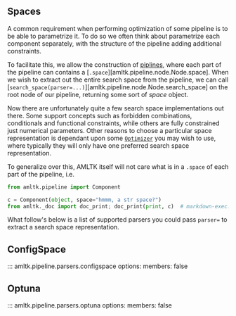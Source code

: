 ## Spaces
A common requirement when performing optimization of some pipeline
is to be able to parametrize it. To do so we often think about parametrize
each component separately, with the structure of the pipeline adding additional
constraints.

To facilitate this, we allow the construction of
[piplines](../../reference/pipelines/pipeline.md), where each part
of the pipeline can contains a [`.space`][amltk.pipeline.node.Node.space].
When we wish to extract out the entire search space from the pipeline, we can
call [`search_space(parser=...)`][amltk.pipeline.node.Node.search_space] on the root node
of our pipeline, returning some sort of _space_ object.

Now there are unfortunately quite a few search space implementations out there.
Some support concepts such as forbidden combinations, conditionals and
functional constraints, while others are fully constrained just numerical
parameters. Other reasons to choose a particular space representation is
dependant upon some [`Optimizer`](../../reference/optimization/optimizers.md)
you may wish to use, where typically they will only have one preferred search
space representation.

To generalize over this, AMLTK itself will not care what is in a `.space`
of each part of the pipeline, i.e.

```python exec="true" source="material-block" html="true"
from amltk.pipeline import Component

c = Component(object, space="hmmm, a str space?")
from amltk._doc import doc_print; doc_print(print, c)  # markdown-exec: hide
```

What follow's below is a list of supported parsers you could pass `parser=`
to extract a search space representation.

## ConfigSpace

::: amltk.pipeline.parsers.configspace
    options:
        members: false

## Optuna

::: amltk.pipeline.parsers.optuna
    options:
        members: false
